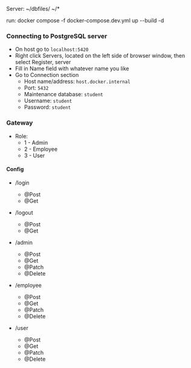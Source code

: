 Server:
~/dbfiles/
~/*

run: docker compose -f docker-compose.dev.yml up --build -d

### Connecting to PostgreSQL server
* On host go to `localhost:5420`
* Right click Servers, located on the left side of browser window, then select Register, server
* Fill in Name field with whatever name you like
* Go to Connection section
  * Host name/address: `host.docker.internal`
  * Port: `5432`
  * Maintenance database: `student`
  * Username: `student`
  * Password: `student`


### Gateway
* Role:
  * 1 - Admin
  * 2 - Employee
  * 3 - User

#### Config
* /login
  * @Post
  * @Get
* /logout
  * @Post
  * @Get

* /admin
  * @Post
  * @Get
  * @Patch
  * @Delete
* /employee
  * @Post
  * @Get
  * @Patch
  * @Delete
* /user
  * @Post
  * @Get
  * @Patch
  * @Delete